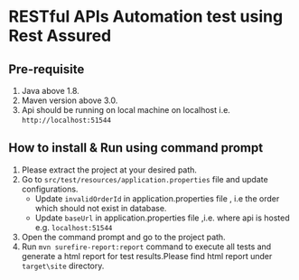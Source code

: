 # RESTful APIs Automation test using Rest Assured 
## Pre-requisite
1. Java above 1.8.
2. Maven version above 3.0.
3. Api should be running on local machine on localhost i.e. `http://localhost:51544`
## How to install & Run using command prompt
1. Please extract the project at your desired path.
1. Go to `src/test/resources/application.properties` file and update configurations. 
	* Update `invalidOrderId` in application.properties file , i.e the order which should not exist in database.
	* Update `baseUrl` in application.properties file ,i.e. where api is hosted  e.g. `localhost:51544`
1. Open the command prompt and go to the project path.
1. Run `mvn surefire-report:report` command to execute all tests and generate a html report for test results.Please find html report under `target\site` directory. 


